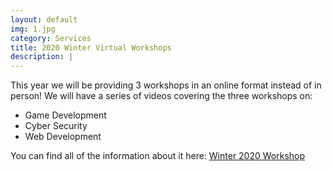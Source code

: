 ```yaml
---
layout: default
img: 1.jpg
category: Services
title: 2020 Winter Virtual Workshops
description: |
---
```

  This year we will be providing 3 workshops in an online format instead of in person! We will have a series of videos covering the three workshops on: 
  - Game Development
  - Cyber Security
  - Web Development
 
 You can find all of the information about it here: [Winter 2020 Workshop]()
